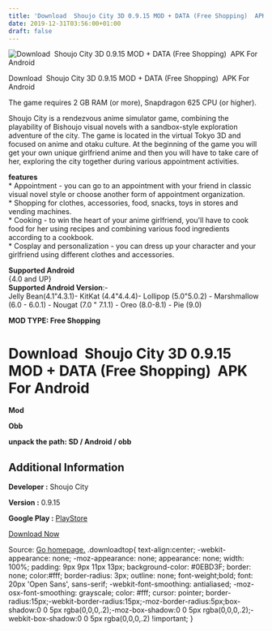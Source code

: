 ```yaml
---
title: 'Download  Shoujo City 3D 0.9.15 MOD + DATA (Free Shopping)  APK For Android'
date: 2019-12-31T03:56:00+01:00
draft: false
---
```


![Download  Shoujo City 3D 0.9.15 MOD + DATA (Free Shopping)  APK For Android](https://i0.wp.com/apkhome.net/wp-content/uploads/2019/11/Shoujo-City-3D.png "Download  Shoujo City 3D 0.9.15 MOD + DATA (Free Shopping)  APK For Android")

  

Download  Shoujo City 3D 0.9.15 MOD + DATA (Free Shopping)  APK For Android

The game requires 2 GB RAM (or more), Snapdragon 625 CPU (or higher).

Shoujo City is a rendezvous anime simulator game, combining the playability of Bishoujo visual novels with a sandbox-style exploration adventure of the city. The game is located in the virtual Tokyo 3D and focused on anime and otaku culture. At the beginning of the game you will get your own unique girlfriend anime and then you will have to take care of her, exploring the city together during various appointment activities.

**features**  
\* Appointment - you can go to an appointment with your friend in classic visual novel style or choose another form of appointment organization.  
\* Shopping for clothes, accessories, food, snacks, toys in stores and vending machines.  
\* Cooking - to win the heart of your anime girlfriend, you'll have to cook food for her using recipes and combining various food ingredients according to a cookbook.  
\* Cosplay and personalization - you can dress up your character and your girlfriend using different clothes and accessories.

**Supported Android**  
{4.0 and UP}  
**Supported Android Version**:-  
Jelly Bean(4.1"4.3.1)- KitKat (4.4"4.4.4)- Lollipop (5.0"5.0.2) - Marshmallow (6.0 - 6.0.1) - Nougat (7.0 " 7.1.1) - Oreo (8.0-8.1) - Pie (9.0)

**MOD TYPE: Free Shopping**

Download  Shoujo City 3D 0.9.15 MOD + DATA (Free Shopping)  APK For Android
=============================================================================

**Mod**

**Obb**

**unpack the path: SD / Android / obb**

Additional Information
----------------------

**Developer :** Shoujo City

**Version :** 0.9.15

**Google Play :** [PlayStore](https://play.google.com/store/apps/details?id=com.shoujocity.sc3d)

  

[Download Now](https://store4app.co/post/download-shoujo-city-3d-0-9-15-mod-data-free-shopping-apk-for-android_1573930637)

  
Source: [Go homepage.](https://store4app.co/post/download-shoujo-city-3d-0-9-15-mod-data-free-shopping-apk-for-android_1573930637) .downloadtop{ text-align:center; -webkit-appearance: none; -moz-appearance: none; appearance: none; width: 100%; padding: 9px 9px 11px 13px; background-color: #0EBD3F; border: none; color:#fff; border-radius: 3px; outline: none; font-weight;bold; font: 20px 'Open Sans', sans-serif; -webkit-font-smoothing: antialiased; -moz-osx-font-smoothing: grayscale; color: #fff; cursor: pointer; border-radius:15px;-webkit-border-radius:15px;-moz-border-radius:5px;box-shadow:0 0 5px rgba(0,0,0,.2);-moz-box-shadow:0 0 5px rgba(0,0,0,.2);-webkit-box-shadow:0 0 5px rgba(0,0,0,.2) !important; }